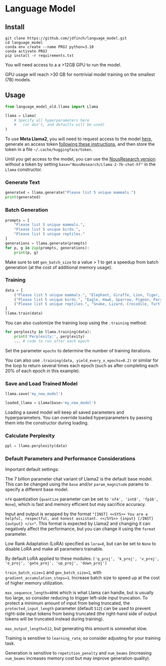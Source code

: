
# Language Model

## Install

```shell
git clone https://github.com/jdfinch/language_model.git
cd language_model
conda env create --name PROJ python=3.10
conda activate PROJ
pip install -r requirements.txt
```

You will need access to a a >12GB GPU to run the model.

GPU usage will reach >30 GB for nontrivial model training on the smallest (7B) models.

## Usage

```python
from language_model_old.llama import Llama

llama = Llama(
    # Specify all hyperparameters here
    #   (or don't, and defaults will be used)
)
```

To use **Meta Llama2**, you will need to request access to the model [here](https://huggingface.co/meta-llama/Llama-2-7b-chat-hf), generate an access token [following these instructions](https://huggingface.co/docs/hub/security-tokens), and then store the token in a file `~/.cache/huggingface/token`.

Until you get access to the model, you can use the [NousResearch version](https://huggingface.co/NousResearch/Llama-2-7b-chat-hf) without a token by setting `base="NousResearch/Llama-2-7b-chat-hf"` in the `Llama` constructor.


### Generate Text

```python
generated = llama.generate("Please list 5 unique mammals.")
print(generated)
```

### Batch Generation

```python
prompts = [
    "Please list 5 unique mammals.",
    "Please list 5 unique birds.",
    "Please list 5 unique reptiles."
]
generations = llama.generate(prompts)
for p, g in zip(prompts, generations):
    print(p, g)
```

Make sure to set `gen_batch_size` to a value > 1 to get a speedup from batch generation (at the cost of additional memory usage).


### Training

```python
data = [
    ("Please list 5 unique mammals.", "Elephant, Giraffe, Lion, Tiger, Bear"),
    ("Please list 5 unique birds.", "Eagle, Hawk, Sparrow, Pigeon, Parrot"),
    ("Please list 5 unique reptiles.", "Snake, Lizard, Crocodile, Turtle, Tortoise")
]
llama.train(data)
```

You can also customize the training loop using the `.training` method:

```python
for perplexity in llama.training(data):
    print('Perplexity:', perplexity)
    ... # code to run after each epoch
```

Set the parameter `epochs` to determine the number of training iterations.

You can also use `.training(data, yield_every_x_epochs=0.2)` or similar for the loop to return several times each epoch (such as after completing each 20% of each epoch in this example).


### Save and Load Trained Model

```python
llama.save('my_new_model')

loaded_llama = Llama(base='my_new_model')
```

Loading a saved model will keep all saved parameters and hyperparameters. You can override loaded hyperparameters by passing them into the constructor during loading.


### Calculate Perplexity

```python
ppl = llama.perplexity(data)
```

### Default Parameters and Performance Considerations

Important default settings:

The 7 billion parameter chat variant of Llama2 is the default base model. This can be changed using the `base` and/or `param_magnitude` params to specify a different base model.

`nf4` quantization (`quantize` parameter can be set to `'nf4', 'int8', 'fp16', None`), which is fast and memory efficient but may sacrifice accuracy. 

Input and output is wrapped by the format `"[INST] <<SYS>> You are a helpful, respectful, and honest assistant. <</SYS>> {input} [/INST] {output} </s>"`. This format is expected by Llama2 and changing it can negatively affect the performance, but you can change it using the `format` parameter. 

Low Rank Adaptation (LoRA) specified as `lora=8`, but can be set to `None` to disable LoRA and make all parameters trainable.

By default LoRA applied to these modules: `['q_proj', 'k_proj', 'v_proj', 'o_proj', 'gate_proj', 'up_proj', 'down_proj']`

`train_batch_size=1` and `gen_batch_size=1`, with `gradient_accumulation_steps=1`. Increase batch size to speed up at the cost of higher memory utilization.

`max_sequence_length=4096` which is what Llama can handle, but is usually too large, so consider reducing to trigger left-side input truncation. To protect a minimum amount of input from being truncated, the `protected_input_length` parameter (default `512`) can be used to prevent right-side input tokens from being truncated (the right-hand side of output tokens will be truncated instead during training).

`max_output_length=512`, but generating this amount is somewhat slow.

Training is sensitive to `learning_rate`, so consider adjusting for your training task.

Generation is sensitive to `repetition_penalty` and `num_beams` (increasing `num_beams` increases memory cost but may improve generation quality).






